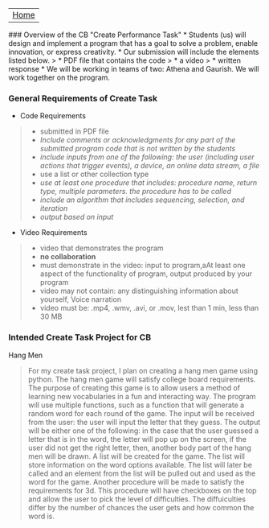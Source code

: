 <table>
    <tr>
        <td><a href=".">Home</a></td>
    </tr>
</table>
### Overview of the CB  "Create Performance Task"
* Students (us) will design and implement a program that has a goal to solve a problem, enable innovation, or express creativity.
* Our submission will include the elements listed below.
> * PDF file that contains the code
> * a video
> * written response
* We will be working in teams of two: Athena and Gaurish. We will work together on the program. 

### General Requirements of Create Task
* Code Requirements
> * submitted in PDF file
> * _Include comments or acknowledgments for any part of the submitted program code that is not written by the students_
> * _include inputs from one of the following: the user (including user actions that trigger events), a device, an online data stream, a file_
> * use a list or other collection type
> * _use at least one procedure that includes: procedure name, return type, multiple parameters. the procedure has to be called_
> * _include an algorithm that includes sequencing, selection, and iteration_
> * _output based on input_

* Video Requirements
> * video that demonstrates the program
> * **no collaboration**
> * must demonstrate in the video: input to program,aAt least one aspect of the functionality of program, output produced by your program
> * video may not contain: any distinguishing information about yourself, Voice narration
> * video must be: .mp4, .wmv, .avi, or .mov, lest than 1 min, less than 30 MB

### Intended Create Task Project for CB
Hang Men
> For my create task project, I plan on creating a hang men game using python. The hang men game will satisfy college board requirements. The purpose of creating this game is to allow users a method of learning new vocabularies in a fun and interacting way. The program will use multiple functions, such as a function that will generate a random word for each round of the game. The input will be received from the user: the user will input the letter that they guess. The output will be either one of the following: in the case that the user guessed a letter that is in the word, the letter will pop up on the screen, if the user did not get the right letter, then, another body part of the hang men will be drawn. A list will be created for the game. The list will store information on the word options available. The list will later be called and an element from the list will be pulled out and used as the word for the game. Another procedure will be made to satisfy the requirements for 3d. This procedure will have checkboxes on the top and allow the user to pick the level of difficulties. The diffuiculties differ by the number of chances the user gets and how common the word is.
